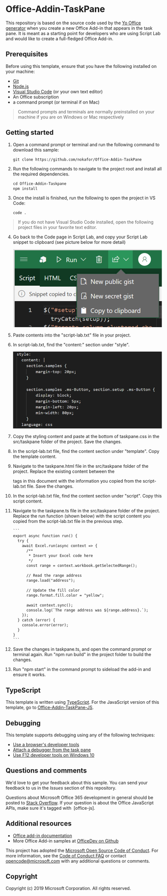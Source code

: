 # Office-Addin-TaskPane

This repository is based on the source code used by the [Yo Office generator](https://github.com/OfficeDev/generator-office) when you create a new Office Add-in that appears in the task pane. It is meant as a starting point for developers who are using Script Lab and would like to create a full-fledged Office Add-in.

## Prerequisites

Before using this template, ensure that you have the following installed on your machine:
- [Git](https://git-scm.com/book/en/v2/Getting-Started-Installing-Git)
- [Node.js](https://nodejs.org/en/)
- [Visual Studio Code](https://code.visualstudio.com/download) (or your own text editor)
- An Office subscription
- a command prompt (or terminal if on Mac)

> Command prompts and terminals are normally preinstalled on your machine if you are on Windows or Mac respectively


## Getting started

1. Open a command prompt or terminal and run the following command to download this sample: 

    ```
    git clone https://github.com/nokafor/Office-Addin-TaskPane
    ```

2. Run the following commands to navigate to the project root and install all the required dependencies.

    ```
    cd Office-Addin-Taskpane
    npm install
    ```

3. Once the install is finished, run the following to open the project in VS Code:

    ```
    code .
    ```

> If you do not have Visual Studio Code installed, open the following project files in your favorite text editor.


4. Go back to the Code page in Script Lab, and copy your Script Lab snippet to clipboard (see picture below for more detail)

    ![script lab export screenshot](assets/scriptlabcopy.png)
  
  
5. Paste contents into the "script-lab.txt" file in your project.

6. In script-lab.txt, find the "content:" section under "style". 

    ![screenshot of content section from Script Lab](assets/scriptlabcontent.png)

7. Copy the styling content and paste at the bottom of taskpane.css in the src/taskpane folder of the project. Save the changes.

8. In the script-lab.txt file, find the content section under "template". Copy the template content.

9. Navigate to the taskpane.html file in the src/taskpane folder of the project. Replace the existing content between the <main></main> tags in this document with the information you copied from the script-lab.txt file. Save the changes.

10. In the script-lab.txt file, find the content section under "script". Copy this script content.

11. Navigate to the taskpane.ts file in the src/taskpane folder of the project. Replace the run function (shown below) with the script content you copied from the script-lab.txt file in the previous step.

        ```
        export async function run() {
          try {
            await Excel.run(async context => {
              /**
               * Insert your Excel code here
               */
              const range = context.workbook.getSelectedRange();

              // Read the range address
              range.load("address");

              // Update the fill color
              range.format.fill.color = "yellow";

              await context.sync();
              console.log(`The range address was ${range.address}.`);
            });
          } catch (error) {
            console.error(error);
          }
        }
        ```

12. Save the changes in taskpane.ts, and open the command prompt or terminal again. Run "npm run build" in the project folder to build the changes.

13. Run "npm start" in the command prompt to sideload the add-in and ensure it works.



## TypeScript

This template is written using [TypeScript](http://www.typescriptlang.org/). For the JavaScript version of this template, go to [Office-Addin-TaskPane-JS](https://github.com/OfficeDev/Office-Addin-TaskPane-JS).



## Debugging

This template supports debugging using any of the following techniques:

- [Use a browser's developer tools](https://docs.microsoft.com/office/dev/add-ins/testing/debug-add-ins-in-office-online)
- [Attach a debugger from the task pane](https://docs.microsoft.com/office/dev/add-ins/testing/attach-debugger-from-task-pane)
- [Use F12 developer tools on Windows 10](https://docs.microsoft.com/office/dev/add-ins/testing/debug-add-ins-using-f12-developer-tools-on-windows-10)

## Questions and comments

We'd love to get your feedback about this sample. You can send your feedback to us in the *Issues* section of this repository.

Questions about Microsoft Office 365 development in general should be posted to [Stack Overflow](http://stackoverflow.com/questions/tagged/office-js+API).  If your question is about the Office JavaScript APIs, make sure it's tagged with  [office-js].

## Additional resources

* [Office add-in documentation](https://docs.microsoft.com/office/dev/add-ins/overview/office-add-ins)
* More Office Add-in samples at [OfficeDev on Github](https://github.com/officedev)

This project has adopted the [Microsoft Open Source Code of Conduct](https://opensource.microsoft.com/codeofconduct/). For more information, see the [Code of Conduct FAQ](https://opensource.microsoft.com/codeofconduct/faq/) or contact [opencode@microsoft.com](mailto:opencode@microsoft.com) with any additional questions or comments.

## Copyright

Copyright (c) 2019 Microsoft Corporation. All rights reserved.
